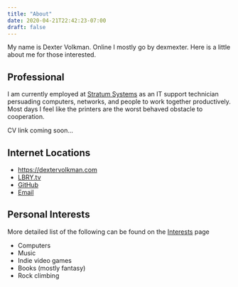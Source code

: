 ```yaml
---
title: "About"
date: 2020-04-21T22:42:23-07:00
draft: false
---
```


My name is Dexter Volkman. Online I mostly go by dexmexter. Here is a little about me for those interested.

## Professional
I am currently employed at [Stratum Systems](https://stratum.it) as an IT support technician persuading computers, networks, and people to work together productively. Most days I feel like the printers are the worst behaved obstacle to cooperation.

CV link coming soon...

## Internet Locations
- <https://dextervolkman.com>
- [LBRY.tv](https://lbry.tv/@dexmexter:8)
- [GitHub](https://github.com/dexmexter/)
- [Email](mailto:dextervolkman@protonmail.com)

## Personal Interests
More detailed list of the following can be found on the [Interests](../interests) page
- Computers
- Music
- Indie video games
- Books (mostly fantasy)
- Rock climbing
